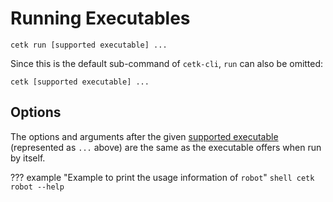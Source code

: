 # Running Executables

````shell
cetk run [supported executable] ...
````

Since this is the default sub-command of `cetk-cli`, `run` can also be omitted:

````shell
cetk [supported executable] ...
````

## Options

The options and arguments after the given [supported executable](../control_env/index.md#supported-executables) (represented
as `...` above) are the same as the executable offers when run by itself.

??? example "Example to print the usage information of `robot`"
    ````shell
    cetk robot --help
    ````